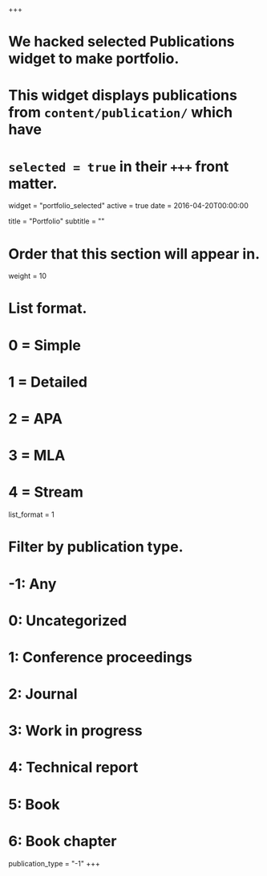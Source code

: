 +++
# We hacked selected Publications widget to make portfolio.
# This widget displays publications from `content/publication/` which have
# `selected = true` in their `+++` front matter.
widget = "portfolio_selected"
active = true
date = 2016-04-20T00:00:00

title = "Portfolio"
subtitle = ""

# Order that this section will appear in.
weight = 10

# List format.
#   0 = Simple
#   1 = Detailed
#   2 = APA
#   3 = MLA
#   4 = Stream
list_format = 1

# Filter by publication type.
# -1: Any
#  0: Uncategorized
#  1: Conference proceedings
#  2: Journal
#  3: Work in progress
#  4: Technical report
#  5: Book
#  6: Book chapter
publication_type = "-1"
+++

